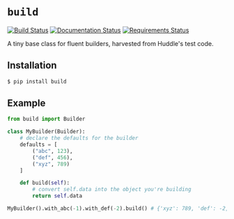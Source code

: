 `build`
=======

[![Build Status](https://travis-ci.org/benjamin-hodgson/build.svg?branch=master)](https://travis-ci.org/benjamin-hodgson/build)
[![Documentation Status](https://readthedocs.org/projects/build/badge/?version=v1.0.1)](https://readthedocs.org/projects/build/?badge=v1.0.1)
[![Requirements Status](https://requires.io/github/benjamin-hodgson/build/requirements.svg?branch=master)](https://requires.io/github/benjamin-hodgson/build/requirements/?branch=master)

A tiny base class for fluent builders, harvested from Huddle's test code.


Installation
------------

```bash
$ pip install build
```

Example
-------

```python
from build import Builder

class MyBuilder(Builder):
    # declare the defaults for the builder
    defaults = [
        ("abc", 123),
        ("def", 456),
        ("xyz", 789)
    ]

    def build(self):
        # convert self.data into the object you're building
        return self.data

MyBuilder().with_abc(-1).with_def(-2).build() # {'xyz': 789, 'def': -2, 'abc': -1}
```
